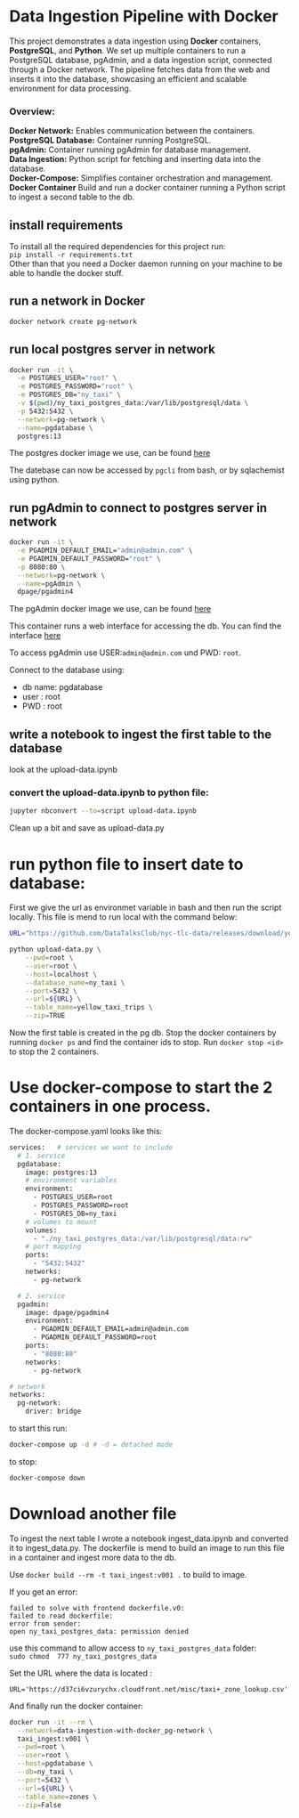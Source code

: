 # Data Ingestion Pipeline with Docker
This project demonstrates a data ingestion using **Docker** containers, **PostgreSQL**, and **Python**. We set up multiple containers to run a PostgreSQL database, pgAdmin, and a data ingestion script, connected through a Docker network. The pipeline fetches data from the web and inserts it into the database, showcasing an efficient and scalable environment for data processing.

### Overview:
**Docker Network:** Enables communication between the containers.</br>
**PostgreSQL Database:** Container running PostgreSQL.</br>
**pgAdmin:** Container running pgAdmin for database management.</br>
**Data Ingestion:** Python script for fetching and inserting data into the database.</br>
**Docker-Compose:** Simplifies container orchestration and management.</br>
**Docker Container** Build and run a docker container running a Python script to ingest a second table to the db.

## install requirements
To install all the required dependencies for this project run:</br>
  `pip install -r requirements.txt`</br>
Other than that you need a Docker daemon running on your machine to be able to handle the docker stuff.

## run a network in Docker
```bash
docker network create pg-network
```

## run local postgres server in network
``` bash
docker run -it \
  -e POSTGRES_USER="root" \
  -e POSTGRES_PASSWORD="root" \
  -e POSTGRES_DB="ny_taxi" \
  -v $(pwd)/ny_taxi_postgres_data:/var/lib/postgresql/data \
  -p 5432:5432 \
  --network=pg-network \
  --name=pgdatabase \
  postgres:13
```
The postgres docker image we use, can be found [here](
https://hub.docker.com/layers/library/postgres/13/images/sha256-b23f1053795f3ecbad72264caaad696c241827e659da6d18c576e04b773ff9a1?context=explore)

The datebase can now be accessed by `pgcli` from bash,
or by sqlachemist using python.

## run pgAdmin to connect to postgres server in network
```bash
docker run -it \
  -e PGADMIN_DEFAULT_EMAIL="admin@admin.com" \
  -e PGADMIN_DEFAULT_PASSWORD="root" \
  -p 8080:80 \
  --network=pg-network \
  --name=pgAdmin \
  dpage/pgadmin4
```
The pgAdmin docker image we use, can be found [here](https://hub.docker.com/r/dpage/pgadmin4)

This container runs a web interface for accessing the db. You can find the interface [here](http://localhost:8080/browser/)

To access pgAdmin use USER:`admin@admin.com` und PWD: `root`.

Connect to the database using:
- db name: pgdatabase
- user : root
- PWD : root


## write a notebook to ingest the first table to the database
  look at the upload-data.ipynb
### convert the upload-data.ipynb to python file:
```bash
jupyter nbconvert --to=script upload-data.ipynb
```
Clean up a bit and save as upload-data.py

# run python file to insert date to database:

First we give the url as environmet variable in bash and then run the script locally. This file is mend to run local with the command below:

```bash
URL="https://github.com/DataTalksClub/nyc-tlc-data/releases/download/yellow/yellow_tripdata_2021-01.csv.gz"

python upload-data.py \
    --pwd=root \
    --user=root \
    --host=localhost \
    --database_name=ny_taxi \
    --port=5432 \
    --url=${URL} \
    --table_name=yellow_taxi_trips \
    --zip=TRUE
```

Now the first table is created in the pg db.
Stop the docker containers by running
`docker ps` and find the container ids to stop.
Run `docker stop <id>` to stop the 2 containers.

# Use docker-compose to start the 2 containers in one process.

The docker-compose.yaml looks like this:

``` bash
services:   # services we want to include
  # 1. service
  pgdatabase:
    image: postgres:13
    # environment variables
    environment:
      - POSTGRES_USER=root
      - POSTGRES_PASSWORD=root
      - POSTGRES_DB=ny_taxi
    # volumes to mount
    volumes:
      - "./ny_taxi_postgres_data:/var/lib/postgresql/data:rw"
    # port mapping
    ports:
      - "5432:5432"
    networks:
      - pg-network

  # 2. service
  pgadmin:
    image: dpage/pgadmin4
    environment:
      - PGADMIN_DEFAULT_EMAIL=admin@admin.com
      - PGADMIN_DEFAULT_PASSWORD=root
    ports:
      - "8080:80"
    networks:
      - pg-network

# network
networks:
  pg-network:
    driver: bridge

```
to start this run:

```bash
docker-compose up -d # -d = detached mode
```

to stop:
``` bash
docker-compose down
```



# Download another file

To ingest the next table I wrote a notebook ingest_data.ipynb and converted it to ingest_data.py. The dockerfile is mend to build an image to run this file in a container and ingest more data to the db.

Use `docker build --rm -t taxi_ingest:v001 .` to build to image.

If you get an error:
```bach
failed to solve with frontend dockerfile.v0:
failed to read dockerfile:
error from sender:
open ny_taxi_postgres_data: permission denied
```
use this command to allow access to `ny_taxi_postgres_data` folder:</br>
`sudo chmod  777 ny_taxi_postgres_data`

Set the URL where the data is located :

`URL='https://d37ci6vzurychx.cloudfront.net/misc/taxi+_zone_lookup.csv'`

And finally run the docker container:

``` bash
docker run -it --rm \
  --network=data-ingestion-with-docker_pg-network \
  taxi_ingest:v001 \
  --pwd=root \
  --user=root \
  --host=pgdatabase \
  --db=ny_taxi \
  --port=5432 \
  --url=${URL} \
  --table_name=zones \
  --zip=False
```
